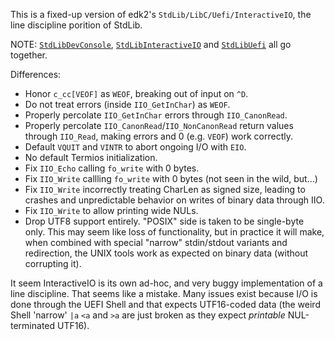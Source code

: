 This is a fixed-up version of edk2's `StdLib/LibC/Uefi/InteractiveIO`, the
line discipline porition of StdLib.

NOTE: [`StdLibDevConsole`](../StdLibDevConsole), [`StdLibInteractiveIO`](../StdLibInteractiveIO) and [`StdLibUefi`](../StdLibUefi) all go together.

Differences:
- Honor `c_cc[VEOF]` as `WEOF`, breaking out of input on `^D`.
- Do not treat errors (inside `IIO_GetInChar`) as `WEOF`.
- Properly percolate `IIO_GetInChar` errors through `IIO_CanonRead`.
- Properly percolate `IIO_CanonRead`/`IIO_NonCanonRead` return values through `IIO_Read`,
  making errors and 0 (e.g. `VEOF`) work correctly.
- Default `VQUIT` and `VINTR` to abort ongoing I/O with `EIO`.
- No default Termios initialization.
- Fix `IIO_Echo` calling `fo_write` with 0 bytes.
- Fix `IIO_Write` callling `fo_write` with 0 bytes (not seen in the wild, but...)
- Fix `IIO_Write` incorrectly treating CharLen as signed size, leading to crashes
  and unpredictable behavior on writes of binary data through IIO.
- Fix `IIO_Write` to allow printing wide NULs.
- Drop UTF8 support entirely. "POSIX" side is taken to be single-byte only. This
  may seem like loss of functionality, but in practice it will make, when
  combined with special "narrow" stdin/stdout variants and redirection, the UNIX
  tools work as expected on binary data (without corrupting it).

It seem InteractiveIO is its own ad-hoc, and very buggy implementation
of a line discipline. That seems like a mistake. Many issues exist
because I/O is done through the UEFI Shell and that expects UTF16-coded
data (the weird Shell 'narrow' `|a` `<a` and `>a` are just broken as they
expect _printable_ NUL-terminated UTF16).
